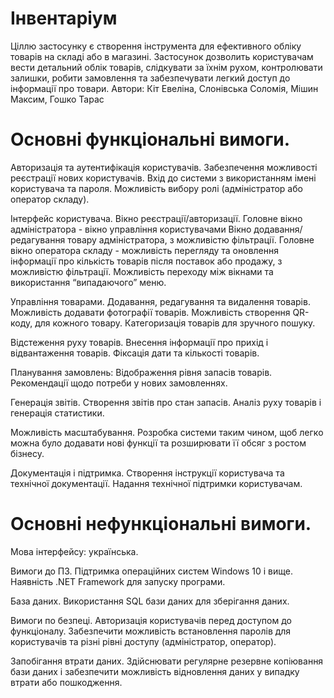 # Інвентаріум
Ціллю застосунку є створення інструмента для ефективного обліку товарів на складі або в магазині. Застосунок дозволить користувачам вести детальний облік товарів, слідкувати за їхнім рухом, контролювати залишки, робити замовлення та забезпечувати легкий доступ до інформації про товари.
Автори: Кіт Евеліна, Слонівська Соломія, Мішин Максим, Гошко Тарас

# Основні функціональні вимоги.

Авторизація та аутентифікація користувачів.
Забезпечення можливості реєстрації нових користувачів. 
Вхід до системи з використанням імені користувача та пароля. 
Можливість вибору ролі (адміністратор або оператор складу).
 
Інтерфейс користувача.
Вікно реєстрації/авторизації.
Головне вікно адміністратора - вікно управління користувачами
Вікно додавання/редагування товару адміністратора, з можливістю
фільтрації. 
Головне вікно оператора складу - можливість перегляду та оновлення
інформації про кількість товарів після поставок або продажу, з можливістю
фільтрації. 
Можливість переходу між вікнами та використання “випадаючого” меню.

Управління товарами.
Додавання, редагування та видалення товарів. 
Можливість додавати фотографії товарів. 
Можливість створення QR-коду, для кожного товару.
Категоризація товарів для зручного пошуку. 

Відстеження руху товарів.
Внесення інформації про прихід і відвантаження товарів. 
Фіксація дати та кількості товарів. 

Планування замовлень: 
Відображення рівня запасів товарів. 
Рекомендації щодо потреби у нових замовленнях. 

Генерація звітів.
Створення звітів про стан запасів. 
Аналіз руху товарів і генерація статистики. 

Можливість масштабування.
Розробка системи таким чином, щоб легко можна було додавати нові функції
та розширювати її обсяг з ростом бізнесу. 

Документація і підтримка.
Створення інструкції користувача та технічної документації. 
Надання технічної підтримки користувачам. 


# Основні нефункціональні вимоги.

Мова інтерфейсу: українська.

Вимоги до ПЗ. Підтримка операційних систем Windows 10 і вище.
Наявність .NET Framework для запуску програми.

База даних. 
Використання SQL бази даних для зберігання даних.

Вимоги по безпеці. 
Авторизація користувачів перед доступом до функціоналу. 
Забезпечити можливість встановлення паролів для користувачів та різні рівні доступу (адміністратор, оператор).

Запобігання втрати даних. 
Здійснювати регулярне резервне копіювання бази даних і забезпечити можливість відновлення даних у випадку втрати або пошкодження.
